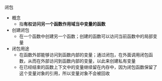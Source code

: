 闭包
- 概念
    - 指**有权访问另一个函数作用域当中变量的函数**
- 创建闭包
    - 在一个函数中创建另一个函数；创建的函数可以访问当前函数中的局部变量
- 闭包用途
    - 在函数外部能够访问到函数内部的变量；通过闭包，在外面调用闭包函数，从而在外部访问到函数内部的变量，以此来创建私有变量
    - 在已经结束的函数上下文中的变量继续留在内存中，因为闭包函数保留了这个变量对象的引用，所以变量对象不会被回收
    